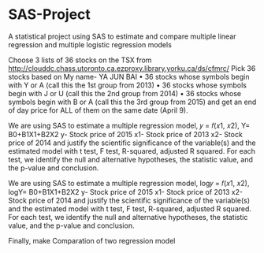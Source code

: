 # SAS-Project
A statistical project using SAS to estimate and compare multiple linear regression and multiple logistic regression models 

Choose 3 lists of 36 stocks on the TSX from
http://clouddc.chass.utoronto.ca.ezproxy.library.yorku.ca/ds/cfmrc/
Pick 36 stocks based on My name- YA JUN BAI
• 36 stocks whose symbols begin with Y or A (call this the 1st group from 2013)
• 36 stocks whose symbols begin with J or U (call this the 2nd group from 2014)
• 36 stocks whose symbols begin with B or A (call this the 3rd group from 2015)
and get an end of day price for ALL of them on the same date (April 9).


We are using SAS to estimate a multiple regression model, 𝑦 = 𝑓(𝑥1, 𝑥2),
Y= B0+B1X1+B2X2
y- Stock price of 2015
x1- Stock price of 2013
x2- Stock price of 2014
and justify the scientific significance of the variable(s) and the estimated model with t test, F test,
R-squared, adjusted R squared. For each test, we identify the null and alternative hypotheses, the
statistic value, and the p-value and conclusion.


We are using SAS to estimate a multiple regression model, log𝑦 = 𝑓(𝑥1, 𝑥2),
logY= B0+B1X1+B2X2
y- Stock price of 2015
x1- Stock price of 2013
x2- Stock price of 2014
and justify the scientific significance of the variable(s) and the estimated model with t test, F test,
R-squared, adjusted R squared. For each test, we identify the null and alternative hypotheses, the
statistic value, and the p-value and conclusion.

Finally, make Comparation of two regression model
